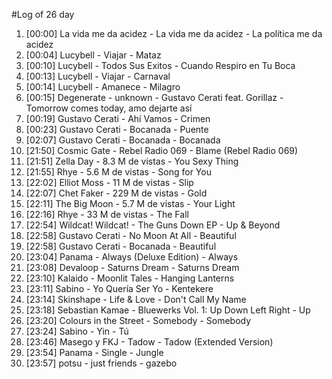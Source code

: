 #Log of 26 day

1. [00:00] La vida me da acidez - La vida me da acidez - La política me da acidez
1. [00:04] Lucybell - Viajar - Mataz
1. [00:10] Lucybell - Todos Sus Exitos - Cuando Respiro en Tu Boca
1. [00:13] Lucybell - Viajar - Carnaval
1. [00:14] Lucybell - Amanece - Milagro
1. [00:15] Degenerate - unknown - Gustavo Cerati feat. Gorillaz - Tomorrow comes today, amo dejarte así
1. [00:19] Gustavo Cerati - Ahí Vamos - Crimen
1. [00:23] Gustavo Cerati - Bocanada - Puente
1. [02:07] Gustavo Cerati - Bocanada - Bocanada
1. [21:50] Cosmic Gate - Rebel Radio 069 - Blame (Rebel Radio 069)
1. [21:51] Zella Day - 8.3 M de vistas - You Sexy Thing
1. [21:55] Rhye - 5.6 M de vistas - Song for You
1. [22:02] Elliot Moss - 11 M de vistas - Slip
1. [22:07] Chet Faker - 229 M de vistas - Gold
1. [22:11] The Big Moon - 5.7 M de vistas - Your Light
1. [22:16] Rhye - 33 M de vistas - The Fall
1. [22:54] Wildcat! Wildcat! - The Guns Down EP - Up & Beyond
1. [22:58] Gustavo Cerati - No Moon At All - Beautiful
1. [22:58] Gustavo Cerati - Bocanada - Beautiful
1. [23:04] Panama - Always (Deluxe Edition) - Always
1. [23:08] Devaloop - Saturns Dream - Saturns Dream
1. [23:10] Kalaido - Moonlit Tales - Hanging Lanterns
1. [23:11] Sabino - Yo Quería Ser Yo - Kentekere
1. [23:14] Skinshape - Life & Love - Don't Call My Name
1. [23:18] Sebastian Kamae - Bluewerks Vol. 1: Up Down Left Right - Up
1. [23:20] Colours in the Street - Somebody - Somebody
1. [23:24] Sabino - Yin - Tú
1. [23:46] Masego y FKJ - Tadow - Tadow (Extended Version)
1. [23:54] Panama - Single - Jungle
1. [23:57] potsu - just friends - gazebo
